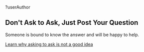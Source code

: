 ?userAuthor

## Don't Ask to Ask, Just Post Your Question

Someone is bound to know the answer and will be happy to help.

[Learn why asking to ask is not a good idea](https://dontasktoask.com/)